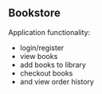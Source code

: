 Bookstore 
-------------------------------
Application functionality:
 - login/register
 - view books
 - add books to library
 - checkout books
 - and view order history


